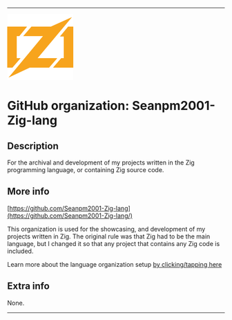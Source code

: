 
***

![ZigLangLogo.png failed to load. The file may be missing or corrupt. Check the file path for errors first.](/AdditionalInfo/2/Seanpm2001-Zig-lang/ZigLangLogo.png)

# GitHub organization: Seanpm2001-Zig-lang

## Description

For the archival and development of my projects written in the Zig programming language, or containing Zig source code.

## More info

[https://github.com/Seanpm2001-Zig-lang](https://github.com/Seanpm2001-Zig-lang/)

This organization is used for the showcasing, and development of my projects written in Zig. The original rule was that Zig had to be the main language, but I changed it so that any project that contains any Zig code is included.

Learn more about the language organization setup [by clicking/tapping here](/AdditionalInfo/LanguageOrgs/README.md)

## Extra info

None.

***
